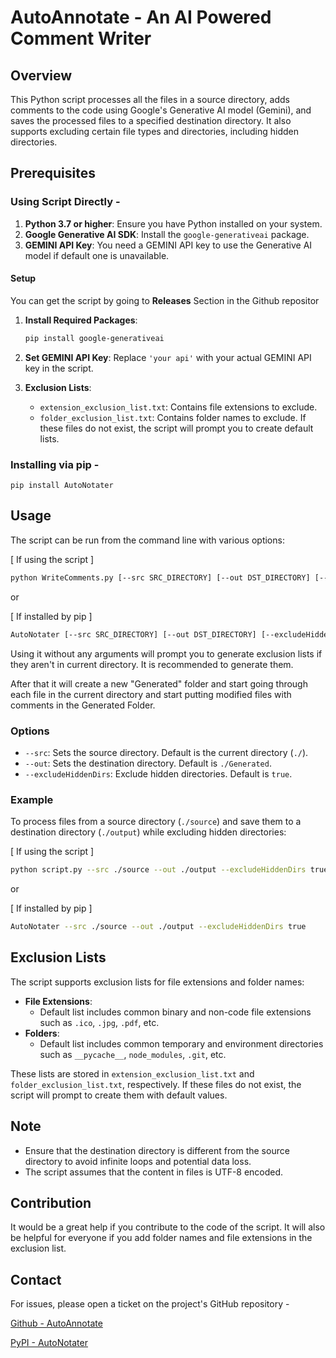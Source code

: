 # AutoAnnotate - An AI Powered Comment Writer

## Overview

This Python script processes all the files in a source directory, adds comments to the code using Google's Generative AI model (Gemini), and saves the processed files to a specified destination directory. It also supports excluding certain file types and directories, including hidden directories.

## Prerequisites

### Using Script Directly -

1. **Python 3.7 or higher**: Ensure you have Python installed on your system.
2. **Google Generative AI SDK**: Install the `google-generativeai` package.
3. **GEMINI API Key**: You need a GEMINI API key to use the Generative AI model if default one is unavailable.

#### Setup

You can get the script by going to **Releases** Section in the Github repositor

1. **Install Required Packages**:
    ```bash
    pip install google-generativeai
    ```

2. **Set GEMINI API Key**:
    Replace `'your api'` with your actual GEMINI API key in the script.

3. **Exclusion Lists**:
    - `extension_exclusion_list.txt`: Contains file extensions to exclude.
    - `folder_exclusion_list.txt`: Contains folder names to exclude.
    If these files do not exist, the script will prompt you to create default lists.

### Installing via pip -

    pip install AutoNotater

## Usage

The script can be run from the command line with various options:

[ If using the script ]
```bash
python WriteComments.py [--src SRC_DIRECTORY] [--out DST_DIRECTORY] [--excludeHiddenDirs true|false]
```

or

[ If installed by pip ]
```bash
AutoNotater [--src SRC_DIRECTORY] [--out DST_DIRECTORY] [--excludeHiddenDirs true|false]
```

Using it without any arguments will prompt you to generate exclusion lists if they aren't in current directory. It is recommended to generate them.

After that it will create a new "Generated" folder and start going through each file in the current directory and start putting modified files with comments in the Generated Folder.

### Options

- `--src`: Sets the source directory. Default is the current directory (`./`).
- `--out`: Sets the destination directory. Default is `./Generated`.
- `--excludeHiddenDirs`: Exclude hidden directories. Default is `true`.

### Example

To process files from a source directory (`./source`) and save them to a destination directory (`./output`) while excluding hidden directories:

[ If using the script ]
```bash
python script.py --src ./source --out ./output --excludeHiddenDirs true
```

or

[ If installed by pip ]
```bash
AutoNotater --src ./source --out ./output --excludeHiddenDirs true
```

## Exclusion Lists

The script supports exclusion lists for file extensions and folder names:

- **File Extensions**:
    - Default list includes common binary and non-code file extensions such as `.ico`, `.jpg`, `.pdf`, etc.
- **Folders**:
    - Default list includes common temporary and environment directories such as `__pycache__`, `node_modules`, `.git`, etc.

These lists are stored in `extension_exclusion_list.txt` and `folder_exclusion_list.txt`, respectively. If these files do not exist, the script will prompt to create them with default values.

## Note

- Ensure that the destination directory is different from the source directory to avoid infinite loops and potential data loss.
- The script assumes that the content in files is UTF-8 encoded.

## Contribution

It would be a great help if you contribute to the code of the script.
It will also be helpful for everyone if you add folder names and file extensions in the exclusion list.

## Contact

For issues, please open a ticket on the project's GitHub repository -

[Github - AutoAnnotate](https://github.com/Arsdeep/AutoAnnonate)

[PyPI - AutoNotater](https://pypi.org/project/AutoNotater)